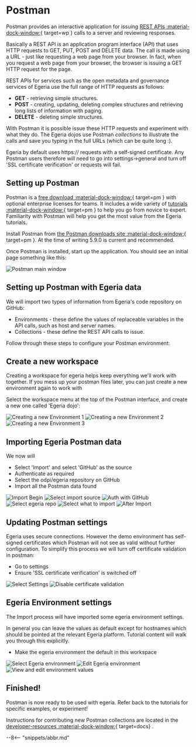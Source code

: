 <!-- SPDX-License-Identifier: CC-BY-4.0 -->
<!-- Copyright Contributors to the ODPi Egeria project 2022. -->

# Postman

Postman provides an interactive application for issuing [REST APIs :material-dock-window:](https://en.wikipedia.org/wiki/Representational_state_transfer){ target=wp } calls to a server and reviewing responses.

Basically a REST API is an application program interface (API) that uses HTTP requests to GET, PUT, POST and DELETE data.  The call is made using a URL - just like requesting a web page from your browser.  In fact, when you request a web page from your browser, the browser is issuing a GET HTTP request for the page.

REST APIs for services such as the open metadata and governance services of Egeria use the full range of HTTP requests as follows:

* **GET** - retrieving simple structures.
* **POST** - creating, updating, deleting complex structures and retrieving long lists of information with paging.
* **DELETE** - deleting simple structures.

With Postman it is possible issue these HTTP requests and experiment with what they do.
The Egeria dojos use Postman *collections* to illustrate the calls and save you typing in the full URLs (which can be quite long :).

Egeria by default uses https:// requests with a self-signed certificate. Any Postman users therefore will need to
go into settings->general and turn off 'SSL certificate verification' or requests will fail.

## Setting up Postman 

Postman is a [free download :material-dock-window:](https://www.getpostman.com/){ target=pm } with optional enterprise licenses for teams.  It includes a wide variety of [tutorials :material-dock-window:](https://learning.getpostman.com/concepts/){ target=pm } to help you go from novice to expert.  Familiarity with Postman will help you get the most value from the Egeria tutorials.

Install Postman from [the Postman downloads site :material-dock-window:](https://www.getpostman.com/downloads/){ target=pm }. At the time of writing 5.9.0 is  current and recommended.

Once Postman is installed, start up the application.  You should see an initial page something like this:

![Postman main window](postman-mainmenu.png)

## Setting up Postman with Egeria data

We will import two types of information from Egeria's code repository on GitHub:
* Environments - these define the values of replaceable variables in the API calls, such as host and server names.
* Collections - these define the REST API calls to issue.

Follow through these steps to configure your Postman environment:

## Create a new workspace

Creating a workspace for egeria helps keep everything we'll work with together. If you mess up your
postman files later, you can just create a new environment again to work with

Select the workspace menu at the top of the Postman interface, and create a new one
called 'Egeria dojo':

![Creating a new Environment 1](postman-workspace1.png)
![Creating a new Environment 2](postman-workspace2.png)
![Creating a new Environment 3](postman-workspace3.png)

## Importing Egeria Postman data

We now will
* Select 'Import' and select 'GitHub' as the source
* Authenticate as required
* Select the odpi/egeria repository on GitHub
* Import all the Postman data found

![Import Begin](postman-import-begin.png)
![Select import source](postman-import-coderepo.png)
![Auth with GitHub](postman-import-gotogh.png)
![Select egeria repo](postman-import-ghrepo.png)
![Select what to import](postman-import-select.png)
![After Import](postman-import-after.png)

## Updating Postman settings

Egeria uses secure connections. However the demo environment has self-signed certificates which 
Postman will not see as valid without further configuration. To simplify this process we will 
turn off certificate validation in postman:

* Go to settings
* Ensure 'SSL certificate verification' is switched off

![Select Settings](postman-settings-select.png)
![Disable certificate validation](postman-settings-change.png)

## Egeria Environment settings

The Import process will have imported some egeria environment settings.

In general you can leave the values as default except for hostnames which should be pointed at the relevant
Egeria platform. Tutorial content will walk you through this explicitly.

* Make the egeria environment the default in this workspace

![Select Egeria environment](postman-env-select.png)
![Edit Egeria environment](postman-env-editselect.png)
![View and edit environment values](postman-env-edit.png)

## Finished!

Postman is now ready to be used with egeria. Refer back to the tutorials for specific
examples, or experiment!

Instructions for contributing new Postman collections
are located in the [developer-resources :material-dock-window:](./guides/contributor/guidelines/#postman-artifacts-for-apis){ target=docs} .

--8<-- "snippets/abbr.md"
